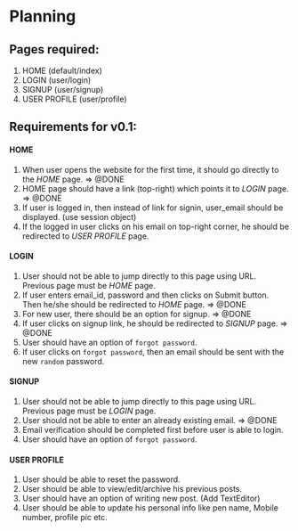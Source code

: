 # Planning

## Pages required:

1. HOME (default/index)
2. LOGIN (user/login)
3. SIGNUP (user/signup)
4. USER PROFILE (user/profile)

## Requirements for **v0.1**:

#### HOME

1. When user opens the website for the first time, it should go directly to the *HOME* page.	=> @DONE
2. HOME page should have a link (top-right) which points it to *LOGIN* page.	=> @DONE
3. If user is logged in, then instead of link for signin, user_email should be displayed. (use session object)
4. If the logged in user clicks on his email on top-right corner, he should be redirected to *USER PROFILE* page.

#### LOGIN

1. User should not be able to jump directly to this page using URL. Previous page must be *HOME* page.
2. If user enters email_id, password and then clicks on Submit button. Then he/she should be redirected to *HOME* page.	=> @DONE
3. For new user, there should be an option for signup.	=> @DONE
4. If user clicks on signup link, he should be redirected to *SIGNUP* page.	=> @DONE
5. User should have an option of  `forgot password`.
6. If user clicks on `forgot password`, then an email should be sent with the new `random` password.

#### SIGNUP

1. User should not be able to jump directly to this page using URL. Previous page must be *LOGIN* page.
2. User should not be able to enter an already existing email.	=> @DONE
3. Email verification should be completed first before user is able to login.
4. User should have an option of  `forgot password`.

#### USER PROFILE

1. User should be able to reset the password.
2. User should be able to view/edit/archive his previous posts.
3. User should have an option of writing new post. (Add TextEditor)
4. User should be able to update his personal info like pen name, Mobile number, profile pic etc.
